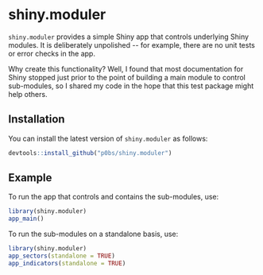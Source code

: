 # shiny.moduler

`shiny.moduler` provides a simple Shiny app that controls underlying Shiny modules. It is deliberately unpolished -- for example, there are no unit tests or error checks in the app.

Why create this functionality? Well, I found that most documentation for Shiny stopped just prior to the point of building a main module to control sub-modules, so I shared my code in the hope that this test package might help others.

## Installation

You can install the latest version of `shiny.moduler` as follows:

``` r
devtools::install_github("p0bs/shiny.moduler")
```

## Example

To run the app that controls and contains the sub-modules, use:

``` r
library(shiny.moduler)
app_main()
```

To run the sub-modules on a standalone basis, use:

``` r
library(shiny.moduler)
app_sectors(standalone = TRUE)
app_indicators(standalone = TRUE)
```
